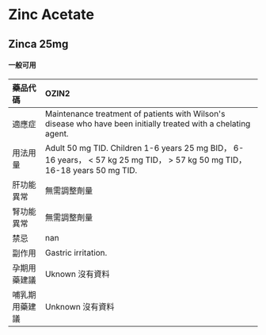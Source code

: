 # Zinc Acetate

## Zinca 25mg

#### 一般可用

| 藥品代碼       | OZIN2                                                                                                                       |
|:---------------|:----------------------------------------------------------------------------------------------------------------------------|
| 適應症         | Maintenance treatment of patients with Wilson's disease who have been initially treated with a chelating agent.             |
| 用法用量       | Adult 50 mg TID. Children 1-6 years 25 mg BID， 6-16 years， < 57 kg 25 mg TID， > 57 kg 50 mg TID， 16-18 years 50 mg TID. |
| 肝功能異常     | 無需調整劑量                                                                                                                |
| 腎功能異常     | 無需調整劑量                                                                                                                |
| 禁忌           | nan                                                                                                                         |
| 副作用         | Gastric irritation.                                                                                                         |
| 孕期用藥建議   | Uknown 沒有資料                                                                                                             |
| 哺乳期用藥建議 | Unknown 沒有資料                                                                                                            |

